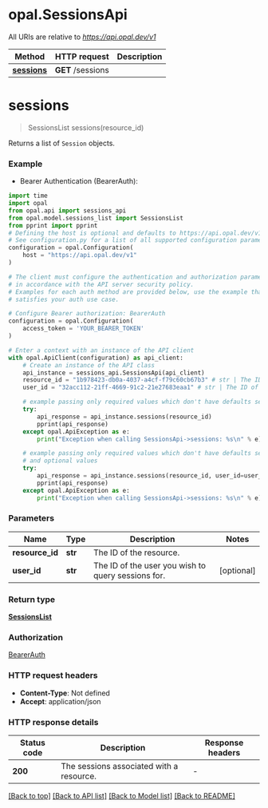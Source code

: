 # opal.SessionsApi

All URIs are relative to *https://api.opal.dev/v1*

Method | HTTP request | Description
------------- | ------------- | -------------
[**sessions**](SessionsApi.md#sessions) | **GET** /sessions | 


# **sessions**
> SessionsList sessions(resource_id)



Returns a list of `Session` objects.

### Example

* Bearer Authentication (BearerAuth):

```python
import time
import opal
from opal.api import sessions_api
from opal.model.sessions_list import SessionsList
from pprint import pprint
# Defining the host is optional and defaults to https://api.opal.dev/v1
# See configuration.py for a list of all supported configuration parameters.
configuration = opal.Configuration(
    host = "https://api.opal.dev/v1"
)

# The client must configure the authentication and authorization parameters
# in accordance with the API server security policy.
# Examples for each auth method are provided below, use the example that
# satisfies your auth use case.

# Configure Bearer authorization: BearerAuth
configuration = opal.Configuration(
    access_token = 'YOUR_BEARER_TOKEN'
)

# Enter a context with an instance of the API client
with opal.ApiClient(configuration) as api_client:
    # Create an instance of the API class
    api_instance = sessions_api.SessionsApi(api_client)
    resource_id = "1b978423-db0a-4037-a4cf-f79c60cb67b3" # str | The ID of the resource.
    user_id = "32acc112-21ff-4669-91c2-21e27683eaa1" # str | The ID of the user you wish to query sessions for. (optional)

    # example passing only required values which don't have defaults set
    try:
        api_response = api_instance.sessions(resource_id)
        pprint(api_response)
    except opal.ApiException as e:
        print("Exception when calling SessionsApi->sessions: %s\n" % e)

    # example passing only required values which don't have defaults set
    # and optional values
    try:
        api_response = api_instance.sessions(resource_id, user_id=user_id)
        pprint(api_response)
    except opal.ApiException as e:
        print("Exception when calling SessionsApi->sessions: %s\n" % e)
```


### Parameters

Name | Type | Description  | Notes
------------- | ------------- | ------------- | -------------
 **resource_id** | **str**| The ID of the resource. |
 **user_id** | **str**| The ID of the user you wish to query sessions for. | [optional]

### Return type

[**SessionsList**](SessionsList.md)

### Authorization

[BearerAuth](../README.md#BearerAuth)

### HTTP request headers

 - **Content-Type**: Not defined
 - **Accept**: application/json


### HTTP response details

| Status code | Description | Response headers |
|-------------|-------------|------------------|
**200** | The sessions associated with a resource. |  -  |

[[Back to top]](#) [[Back to API list]](../README.md#documentation-for-api-endpoints) [[Back to Model list]](../README.md#documentation-for-models) [[Back to README]](../README.md)

